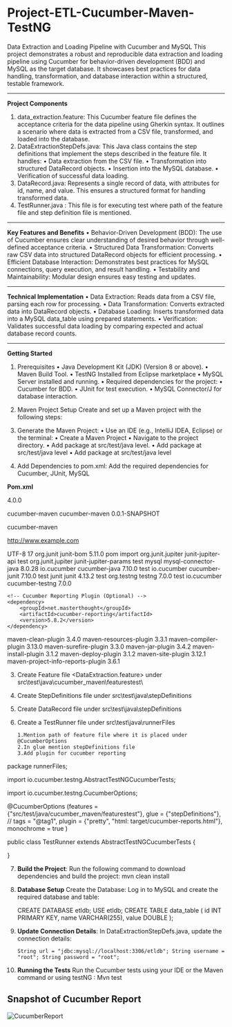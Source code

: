 # Project-ETL-Cucumber-Maven-TestNG

Data Extraction and Loading Pipeline with Cucumber and MySQL
This project demonstrates a robust and reproducible data extraction and loading pipeline using Cucumber for behavior-driven development (BDD) and MySQL as the target database. It showcases best practices for data handling, transformation, and database interaction within a structured, testable framework.
________________________________________
**Project Components**
1.	data_extraction.feature: This Cucumber feature file defines the acceptance criteria for the data pipeline using Gherkin syntax. It outlines a scenario where data is extracted from a CSV file, transformed, and loaded into the database.
2.	DataExtractionStepDefs.java: This Java class contains the step definitions that implement the steps described in the feature file. It handles:
•	Data extraction from the CSV file.
•	Transformation into structured DataRecord objects.
•	Insertion into the MySQL database.
•	Verification of successful data loading.
3.	DataRecord.java: Represents a single record of data, with attributes for id, name, and value. This ensures a structured format for handling transformed data.
4.	TestRunner.java : This file is for executing test where  path of the feature file and step definition file is mentioned.
________________________________________
**Key Features and Benefits**
•	Behavior-Driven Development (BDD): The use of Cucumber ensures clear understanding of desired behavior through well-defined acceptance criteria.
•	Structured Data Transformation: Converts raw CSV data into structured DataRecord objects for efficient processing.
•	Efficient Database Interaction: Demonstrates best practices for MySQL connections, query execution, and result handling.
•	Testability and Maintainability: Modular design ensures easy testing and updates.
________________________________________
**Technical Implementation**
•	Data Extraction: Reads data from a CSV file, parsing each row for processing.
•	Data Transformation: Converts extracted data into DataRecord objects.
•	Database Loading: Inserts transformed data into a MySQL data_table using prepared statements.
•	Verification: Validates successful data loading by comparing expected and actual database record counts.
________________________________________
**Getting Started**
1. Prerequisites
•	Java Development Kit (JDK) (Version 8 or above).
•	Maven Build Tool.
•	TestNG Installed from Eclipse marketplace
•	MySQL Server installed and running.
•	Required dependencies for the project:
•	Cucumber for BDD.
•	JUnit for test execution.
•	MySQL Connector/J for database interaction.
2. Maven Project Setup
Create and set up a Maven project with the following steps:
1.	Generate the Maven Project:
•	Use an IDE (e.g., IntelliJ IDEA, Eclipse) or the terminal:
•	Create a Maven Project <cucumber-maven>
•	Navigate to the project directory.
•	Add package <featuretest>  at  src/test/java level.
•	Add package <runnerFiles> at  src/test/java level
•	Add package <stepDefinitions> at src/test/java level

2.	Add Dependencies to pom.xml: Add the required dependencies for Cucumber, JUnit, MySQL

**Pom.xml**

<?xml version="1.0" encoding="UTF-8"?>
<project xmlns="http://maven.apache.org/POM/4.0.0" xmlns:xsi="http://www.w3.org/2001/XMLSchema-instance"
  xsi:schemaLocation="http://maven.apache.org/POM/4.0.0 http://maven.apache.org/xsd/maven-4.0.0.xsd">
  <modelVersion>4.0.0</modelVersion>

  <groupId>cucumber-maven</groupId>
  <artifactId>cucumber-maven</artifactId>
  <version>0.0.1-SNAPSHOT</version>

  <name>cucumber-maven</name>
  <!-- FIXME change it to the project's website -->
  <url>http://www.example.com</url>

  <properties>
    <project.build.sourceEncoding>UTF-8</project.build.sourceEncoding>
    <maven.compiler.release>17</maven.compiler.release>
  </properties>

  <dependencyManagement>
    <dependencies>
      <dependency>
        <groupId>org.junit</groupId>
        <artifactId>junit-bom</artifactId>
        <version>5.11.0</version>
        <type>pom</type>
        <scope>import</scope>
      </dependency>
    </dependencies>
  </dependencyManagement>

  <dependencies>
    <dependency>
      <groupId>org.junit.jupiter</groupId>
      <artifactId>junit-jupiter-api</artifactId>
      <scope>test</scope>
    </dependency>
    <!-- Optionally: parameterized tests support -->
    <dependency>
      <groupId>org.junit.jupiter</groupId>
      <artifactId>junit-jupiter-params</artifactId>
      <scope>test</scope>
    </dependency>
     <dependency>
        <groupId>mysql</groupId>
        <artifactId>mysql-connector-java</artifactId>
        <version>8.0.28</version> </dependency>
         <dependency>
        <groupId>io.cucumber</groupId>
        <artifactId>cucumber-java</artifactId>
        <version>7.10.0</version>  <scope>test</scope>
    </dependency>
    <dependency>
        <groupId>io.cucumber</groupId>
        <artifactId>cucumber-junit</artifactId>
        <version>7.10.0</version> <scope>test</scope>
    </dependency>
    <dependency>
        <groupId>junit</groupId>
        <artifactId>junit</artifactId>
        <version>4.13.2</version> <scope>test</scope>
    </dependency>
     <!-- TestNG Dependency -->
    <dependency>
        <groupId>org.testng</groupId>
        <artifactId>testng</artifactId>
        <version>7.0.0</version> <!-- Use the latest stable version -->
        <scope>test</scope>
    </dependency>
    <dependency>
    <groupId>io.cucumber</groupId>
    <artifactId>cucumber-testng</artifactId>
    <version>7.0.0</version> <!-- Replace with the latest version -->
</dependency>


    <!-- Cucumber Reporting Plugin (Optional) -->
    <dependency>
        <groupId>net.masterthought</groupId>
        <artifactId>cucumber-reporting</artifactId>
        <version>5.8.2</version>
    </dependency>
  </dependencies>

  <build>
    <pluginManagement><!-- lock down plugins versions to avoid using Maven defaults (may be moved to parent pom) -->
      <plugins>
        <!-- clean lifecycle, see https://maven.apache.org/ref/current/maven-core/lifecycles.html#clean_Lifecycle -->
        <plugin>
          <artifactId>maven-clean-plugin</artifactId>
          <version>3.4.0</version>
        </plugin>
        <!-- default lifecycle, jar packaging: see https://maven.apache.org/ref/current/maven-core/default-bindings.html#Plugin_bindings_for_jar_packaging -->
        <plugin>
          <artifactId>maven-resources-plugin</artifactId>
          <version>3.3.1</version>
        </plugin>
        <plugin>
          <artifactId>maven-compiler-plugin</artifactId>
          <version>3.13.0</version>
        </plugin>
        <plugin>
          <artifactId>maven-surefire-plugin</artifactId>
          <version>3.3.0</version>
        </plugin>
        <plugin>
          <artifactId>maven-jar-plugin</artifactId>
          <version>3.4.2</version>
        </plugin>
        <plugin>
          <artifactId>maven-install-plugin</artifactId>
          <version>3.1.2</version>
        </plugin>
        <plugin>
          <artifactId>maven-deploy-plugin</artifactId>
          <version>3.1.2</version>
        </plugin>
        <!-- site lifecycle, see https://maven.apache.org/ref/current/maven-core/lifecycles.html#site_Lifecycle -->
        <plugin>
          <artifactId>maven-site-plugin</artifactId>
          <version>3.12.1</version>
        </plugin>
        <plugin>
          <artifactId>maven-project-info-reports-plugin</artifactId>
          <version>3.6.1</version>
        </plugin>
      </plugins>
    </pluginManagement>
  </build>
</project>



3.	Create Feature  file <DataExtraction.feature> under src\test\java\cucumber_maven\featurestest\

4.	Create StepDefinitions file <DataExtractionStepDefs> under src\test\java\stepDefinitions


5.	Create DataRecord file <DataRecord> under src\test\java\stepDefinitions

6.	Create a TestRunner file under src\test\java\runnerFiles

		1.Mention path of feature file where it is placed under @CucumberOptions
		2.In glue mention stepDefinitions file
		3.Add plugin for cucumber reporting

package runnerFiles;

import io.cucumber.testng.AbstractTestNGCucumberTests;

import io.cucumber.testng.CucumberOptions;


@CucumberOptions (features = {"src/test/java/cucumber_maven/featurestest"},
        glue = {"stepDefinitions"},
       // tags = "@tag1",
        plugin = {"pretty", "html: target/cucumber-reports.html"},
       monochrome = true
)

public class TestRunner extends AbstractTestNGCucumberTests {
	


}


7.	**Build the Project**: Run the following command to download dependencies and build the project:
      		mvn clean install 
  
8.  **Database Setup**
     Create the Database: Log in to MySQL and create the required database <etldb> and table:

       CREATE DATABASE etldb; USE etldb; CREATE TABLE data_table ( id INT PRIMARY KEY, name VARCHAR(255), value DOUBLE ); 


9.	**Update Connection Details**: In DataExtractionStepDefs.java, update the connection details:
    
      	String url = "jdbc:mysql://localhost:3306/etldb"; String username = "root"; String password = "root"; 


11.  **Running the Tests**
        Run the Cucumber tests using your IDE or the Maven command or using testNG :
                  Mvn test


## Snapshot of Cucumber Report


![CucumberReport](https://github.com/user-attachments/assets/1cb5a0e7-7813-41a6-82f9-a99bd3750629)
